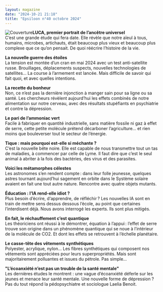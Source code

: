 ```yaml
---
layout: magazine
date: "2024-10-21 21:18"
title: "Epsiloon n°40 octobre 2024"
---
```

![Couverture](/img/epsiloon-40.jpeg)**LUCA, premier portrait de l’ancêtre universel**  
C’est une grande étude qui fera date. Elle révèle que notre aïeul à tous, humains, microbes, artichauts, était beaucoup plus vieux et beaucoup plus complexe que ce qu’on pensait. De quoi réécrire l’histoire de la vie.

**La nouvelle guerre des étoiles**  
La tension est montée d’un cran en mai 2024 avec un test anti-satellite russe. Brouillages, déplacements suspects, nouvelles technologies de satellites… La course à l’armement est lancée. Mais difficile de savoir qui fait quoi, et avec quelles intentions.

**La recette du bonheur**  
Non, ce n’est pas la dernière injonction à manger sain pour sa ligne ou sa santé. Les chercheurs révèlent aujourd’hui les effets combinés de notre alimentation sur notre cerveau, avec des résultats stupéfiants en psychiatrie et contre la dépression.

**Le pari de l’ammoniac vert**  
Facile à fabriquer en quantité industrielle, sans matière fossile ni gaz à effet de serre, cette petite molécule prétend décarboner l’agriculture… et rien moins que bouleverser tout le secteur de l’énergie.

**Tique : mais pourquoi est-elle si méchante ?**  
C’est la nouvelle bête noire. Elle est capable de nous transmettre tout un tas de maladies, à commencer par celle de Lyme. Il faut dire que c’est le seul animal à abriter à la fois des bactéries, des virus et des parasites.

**Voici les métamorphes célestes**  
Les astronomes s’en rendent compte : dans leur folle jeunesse, quelques astres tournant aujourd’hui sagement en orbite dans le Système solaire avaient en fait une tout autre nature. Rencontre avec quatre objets mutants.

**Éducation : l’IA rend-elle idiot ?**  
Plus besoin d’écrire, d‘apprendre, de réfléchir ? Les nouvelles IA sont en train de mettre sens dessus dessous l’école, au point que certaines l’interdisent déjà. Nous avons interrogé les experts. Ils sont plus mitigés.

**En fait, le réchauffement c’est quantique**  
Les théoriciens ont réussi à le démontrer, équation à l’appui : l’effet de serre trouve son origine dans un phénomène quantique qui se noue à l’intérieur de la molécule de CO2. Et dont les effets se retrouvent à l’échelle planétaire.

**Le casse-tête des vêtements synthétiques**  
Polyester, acrylique, nylon… Les fibres synthétiques qui composent nos vêtements sont appréciées pour leurs superpropriétés. Mais sont majoritairement polluantes et issues du pétrole. Pas simple…

**"L’écoanxiété n’est pas un trouble de la santé mentale"**  
Les dernières études le montrent : une vague d’écoanxiété déferle sur les jeunes et menace leur santé mentale. Une nouvelle forme de dépression&nbsp;? Pas du tout répond la pédopsychiatre et sociologue Laelia Benoit.